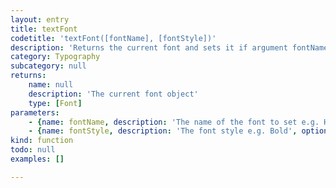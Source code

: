 ```yaml
---
layout: entry
title: textFont
codetitle: 'textFont([fontName], [fontStyle])'
description: 'Returns the current font and sets it if argument fontName is given.'
category: Typography
subcategory: null
returns:
    name: null
    description: 'The current font object'
    type: [Font]
parameters:
    - {name: fontName, description: 'The name of the font to set e.g. Helvetica', optional: true, type: [String]}
    - {name: fontStyle, description: 'The font style e.g. Bold', optional: true, type: [String]}
kind: function
todo: null
examples: []

---
```

